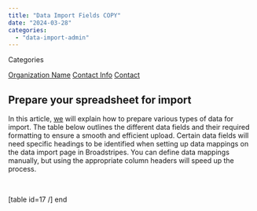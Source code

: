 ```yaml
---
title: "Data Import Fields COPY"
date: "2024-03-28"
categories: 
  - "data-import-admin"
---
```


Categories

[Organization Name](#orgname) [Contact Info](#contactinfo) [Contact](#contact)

<script>/* When the user clicks on the button, toggle between hiding and showing the dropdown content */ function myFunction() { document.getElementById("myDropdown").classList.toggle("show"); }<span data-mce-type="bookmark" style="display: inline-block; width: 0px; overflow: hidden; line-height: 0;" class="mce_SELRES_start">﻿</span> <div></div> // Close the dropdown if the user clicks outside of it window.onclick = function(event) { if (!event.target.matches('.dropbtn')) { var dropdowns = document.getElementsByClassName("dropdown-content"); var i; for (i = 0; i < dropdowns.length; i++) { var openDropdown = dropdowns[i]; if (openDropdown.classList.contains('show')) { openDropdown.classList.remove('show'); } } } }</script>

## Prepare your spreadsheet for import

In this article, [we](#personaddr) will explain how to prepare various types of data for import. The table below outlines the different data fields and their required formatting to ensure a smooth and efficient upload. Certain data fields will need specific headings to be identified when setting up data mappings on the data import page in Broadstripes. You can define data mappings manually, but using the appropriate column headers will speed up the process.

 

\[table id=17 /\] end
